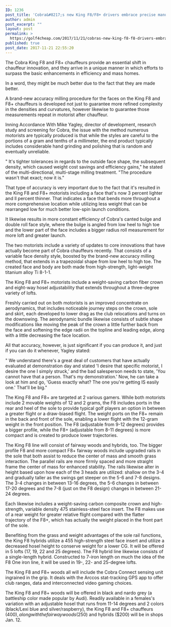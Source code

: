 ```yaml
---
ID: 1236
post_title: 'Cobra&#8217;s new King F8/F8+ drivers embrace precise manufacturing as key to better performance'
author: admin
post_excerpt: ""
layout: post
permalink: >
  https://golf4cheap.com/2017/11/21/cobras-new-king-f8-f8-drivers-embrace-precise-manufacturing-as-key-to-better-performance-golf-digest/
published: true
post_date: 2017-11-21 22:55:20
---
```

The Cobra King F8 and F8+ chauffeurs provide an essential shift in chauffeur innovation, and they arrive in a unique manner in which efforts to surpass the basic enhancements in efficiency and mass homes.

In a word, they might be much better due to the fact that they are made better.

A brand-new accuracy milling procedure for the faces on the King F8 and F8+ chauffeurs is developed not just to guarantee more refined complexity in the densities and curvatures, however likewise to guarantee those measurements repeat in motorist after chauffeur.

Inning Accordance With Mike Yagley, director of development, research study and screening for Cobra, the issue with the method numerous motorists are typically produced is that while the styles are careful to the portions of a gram and tenths of a millimeter, the end product typically includes considerable hand grinding and polishing that is random and eventually unreliable.

" It's tighter tolerances in regards to the outside face shape, the subsequent density, which caused weight cost savings and efficiency gains," he stated of the multi-directional, multi-stage milling treatment. "The procedure wasn't that exact; now it is."

That type of accuracy is very important due to the fact that it's resulted in the King F8 and F8+ motorists including a face that's now 3 percent lighter and ll percent thinner. That indicates a face that bends more throughout a more comprehensive location while utilizing less weight that can be rearranged low for much better low-spin launch conditions.

It likewise results in more constant efficiency of Cobra's canted bulge and double roll face style, where the bulge is angled from low heel to high toe and the lower part of the face includes a bigger radius roll measurement for more loft and greater launch.

The two motorists include a variety of updates to core innovations that have actually become part of Cobra chauffeurs recently. That consists of a variable face density style, boosted by the brand-new accuracy milling method, that extends in a trapezoidal shape from low heel to high toe. The created face and body are both made from high-strength, light-weight titanium alloy Ti 8-1-1.

The King F8 and F8+ motorists include a weight-saving carbon fiber crown and eight-way hosel adjustability that extends throughout a three-degree variety of lofts.

Freshly carried out on both motorists is an improved concentrate on aerodynamics, that includes noticeable journey steps on the crown, sole and skirt, each developed to lower drag as the club relocations and turns on the downswing. The aerodynamic bundle likewise consists of subtle shape modifications like moving the peak of the crown a little further back from the face and softening the edge radii on the topline and leading edge, along with a little decreasing the face location.

All that accuracy, however, is just significant if you can produce it, and just if you can do it whenever, Yagley stated:

" We understand there's a great deal of customers that have actually evaluated at demonstration day and stated 'I desire that specific motorist, I desire the one I simply struck,' and the bad salesperson needs to state, 'You cannot have that a person. That's my demonstration.' Now, he can take a look at him and go, 'Guess exactly what? The one you're getting IS easily one.' That'll be big."

The King F8 and F8+ are targeted at 2 various gamers. While both motorists include 2 movable weights of 12 and 2 grams, the F8 includes ports in the rear and heel of the sole to provide typical golf players an option in between a greater flight or a draw-biased flight. The weight ports on the F8+ remain in the back and front of the sole, enabling a lower flight with the 12-gram weight in the front position. The F8 (adjustable from 9-12 degrees) provides a bigger profile, while the F8+ (adjustable from 8-11 degrees) is more compact and is created to produce lower trajectories.

The King F8 line will consist of fairway woods and hybrids, too. The bigger profile F8 and more compact F8+ fairway woods include upgraded rails in the sole that both assist to reduce the center of mass and smooth grass interaction. The parallel rails are more firmly spaced and more straight frame the center of mass for enhanced stability. The rails likewise alter in height based upon how each of the 3 heads are utilized: shallow on the 3-4 and gradually taller as the swings get steeper on the 5-6 and 7-8 designs. The 3-4 changes in between 13-16 degrees, the 5-6 changes in between 17-20 degrees and the 7-8 (just on the F8 design) changes in between 21-24 degrees.

Each likewise includes a weight-saving carbon composite crown and high-strength, variable density 475 stainless-steel face insert. The F8 makes use of a rear weight for greater relative flight compared with the flatter trajectory of the F8+, which has actually the weight placed in the front part of the sole.

Benefiting from the grass and weight advantages of the sole rail functions, the King F8 hybrids utilize a 455 high-strength steel face insert and utilize a decreased hosel height to conserve weight for a lower CG. It will be offered in 5 lofts (17, 19, 22 and 25 degrees). The F8 hybrid line likewise consists of a single-length hybrid. Constructed to 7-iron length on much the idea of the F8 One iron line, it will be used in 19-, 22- and 25-degree lofts.

The King F8 and F8+ woods all will include the Cobra Connect sensing unit ingrained in the grip. It deals with the Arccos stat-tracking GPS app to offer club ranges, data and interconnected video gaming choices.

The King F8 and F8+ woods will be offered in black and nardo grey (a battleship color made popular by Audi). Readily available in a females's variation with an adjustable hosel that runs from 11-14 degrees and 2 colors (black/Lexi blue and silver/raspberry), the King F8 and F8+ chauffeurs ($400), along with the fairway woods ($250) and hybrids ($200) will be in shops Jan. 12.